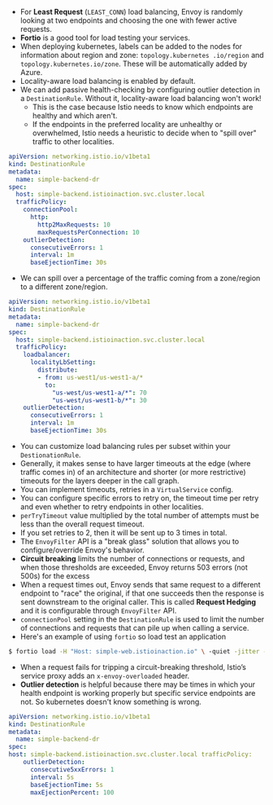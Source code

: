 - For **Least Request** (`LEAST_CONN`) load balancing, Envoy is randomly looking at two endpoints and choosing the one with fewer active requests.
- **Fortio** is a good tool for load testing your services.
- When deploying kubernetes, labels can be added to the nodes for information about region and zone: `topology.kubernetes .io/region` and `topology.kubernetes.io/zone`. These will be automatically added by Azure.
- Locality-aware load balancing is enabled by default.
- We can add passive health-checking by configuring outlier detection in a `DestinationRule`. Without it, locality-aware load balancing won't work! 
	- This is the case because Istio needs to know which endpoints are healthy and which aren't. 
	- If the endpoints in the preferred locality are unhealthy or overwhelmed, Istio needs a heuristic to decide when to "spill over" traffic to other localities.

```yaml
apiVersion: networking.istio.io/v1beta1
kind: DestinationRule
metadata:
  name: simple-backend-dr
spec:
  host: simple-backend.istioinaction.svc.cluster.local 
  trafficPolicy:
    connectionPool:
      http:
        http2MaxRequests: 10
        maxRequestsPerConnection: 10
    outlierDetection:
      consecutiveErrors: 1
      interval: 1m
      baseEjectionTime: 30s
```

- We can spill over a percentage of the traffic coming from a zone/region to a different zone/region.

```yaml
apiVersion: networking.istio.io/v1beta1
kind: DestinationRule
metadata:
  name: simple-backend-dr
spec:
  host: simple-backend.istioinaction.svc.cluster.local 
  trafficPolicy:
    loadbalancer:
      localityLbSetting:
        distribute:
        - from: us-west1/us-west1-a/*
          to:
            "us-west/us-west1-a/*": 70
            "us-west/us-west1-b/*": 30
    outlierDetection:
      consecutiveErrors: 1
      interval: 1m
      baseEjectionTime: 30s
```

- You can customize load balancing rules per subset within your `DestionationRule`.
- Generally, it makes sense to have larger timeouts at the edge (where traffic comes in) of an architecture and shorter (or more restrictive) timeouts for the layers deeper in the call graph.
- You can implement timeouts, retries in a `VirtualService` config.
- You can configure specific errors to retry on, the timeout time per retry and even whether to retry endpoints in other localities.
- `perTryTimeout` value multiplied by the total number of attempts must be less than the overall request timeout.
- If you set retries to 2, then it will be sent up to 3 times in total.
- The `EnvoyFilter` API is a "break glass" solution that allows you to configure/override Envoy's behavior.
- **Circuit breaking** limits the number of connections or requests, and when those thresholds are exceeded, Envoy returns 503 errors (not 500s) for the excess
- When a request times out, Envoy sends that same request to a different endpoint to "race" the original, if that one succeeds then the response is sent downstream to the original caller. This is called **Request Hedging** and it is configurable through `EnvoyFilter` API.
- `connectionPool` setting in the `DestinationRule` is used to limit the number of connections and requests that can pile up when calling a service.
- Here's an example of using `fortio` so load test an application

```bash
$ fortio load -H "Host: simple-web.istioinaction.io" \ -quiet -jitter -t 30s -c 2 -qps 2 http://localhost/
```

- When a request fails for tripping a circuit-breaking threshold, Istio’s service proxy adds an `x-envoy-overloaded` header. 
- **Outlier detection** is helpful because there may be times in which your health endpoint is working properly but specific service endpoints are not. So kubernetes doesn't know something is wrong.

```yaml
apiVersion: networking.istio.io/v1beta1
kind: DestinationRule
metadata:
  name: simple-backend-dr
spec:
host: simple-backend.istioinaction.svc.cluster.local trafficPolicy:
    outlierDetection:
      consecutive5xxErrors: 1
      interval: 5s
      baseEjectionTime: 5s
      maxEjectionPercent: 100
```
